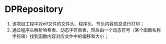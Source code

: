 # DPRepository
1. 该项目工程中对elf文件的文件头、程序头、节头内容信息进行打印；
2. 通过程序头解析哈希表、动态字符串表，然后由一个动态符号（某个函数名称字符串）找到函数内容对应文件中的偏移和大小；
